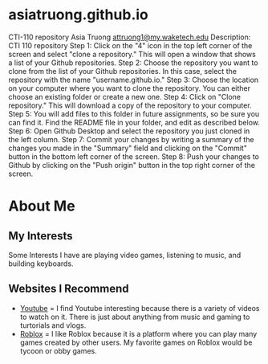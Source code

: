 # asiatruong.github.io
CTI-110 repository
Asia Truong
attruong1@my.waketech.edu
Description: CTI 110 repository
Step 1: Click on the "4" icon in the top left corner of the screen and select "clone a repository." This will open a window that shows a list of your Github repositories.
Step 2: Choose the repository you want to clone from the list of your Github repositories. In this case, select the repository with the name "username.github.io."
Step 3: Choose the location on your computer where you want to clone the repository. You can either choose an existing folder or create a new one.
Step 4: Click on "Clone repository." This will download a copy of the repository to your computer.
Step 5: You will add files to this folder in future assignments, so be sure you can find it. Find the README file in your folder, and edit as described below.
Step 6: Open Github Desktop and select the repository you just cloned in the left column.
Step 7: Commit your changes by writing a summary of the changes you made in the "Summary" field and clicking on the "Commit" button in the bottom left corner of the screen.
Step 8: Push your changes to Github by clicking on the "Push origin" button in the top right corner of the screen.

# About Me
## My Interests 
Some Interests I have are playing video games, listening to music, and building keyboards. 
## Websites I Recommend
  - [Youtube](https://www.youtube.com/) = I find Youtube interesting because there is a variety of videos to watch on it. There is just about anything from music and gaming to turtorials and vlogs. 
  - [Roblox](https://www.roblox.com/home) = I like Roblox because it is a platform where you can play many games created by other users. My favorite games on Roblox would be tycoon or obby games.
